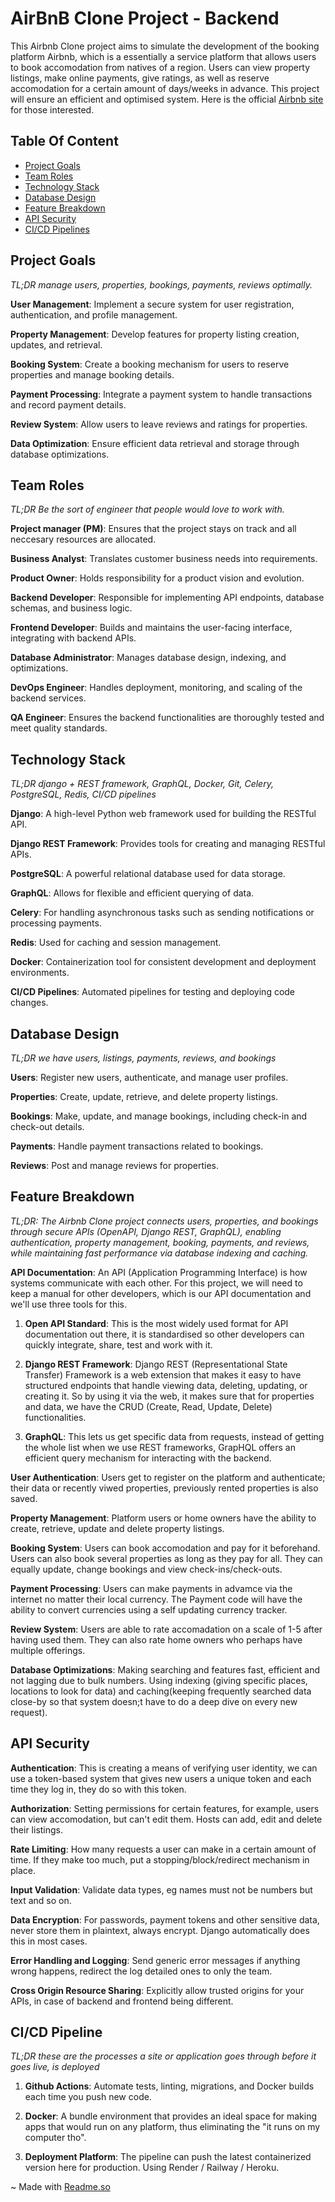 # AirBnB Clone Project - Backend

This Airbnb Clone project aims to simulate the development of the booking platform Airbnb, which is a essentially a service platform that allows users to book accomodation from natives of a region. Users can view property listings, make online payments, give ratings, as well as reserve accomodation for a certain amount of days/weeks in advance. This project will ensure an efficient and optimised system. Here is the official [Airbnb site](https://www.airbnb.com/) for those interested.

## Table Of Content
- [Project Goals](#project-goals)
- [Team Roles](#team-roles)
- [Technology Stack](#technology-stack)
- [Database Design](#database-design)
- [Feature Breakdown](#feature-breakdown)
- [API Security](#api-security)
- [CI/CD Pipelines](#cicd-pipeline)

## Project Goals

*TL;DR manage users, properties, bookings, payments, reviews optimally.*

**User Management**: Implement a secure system for user registration, authentication, and profile management.

**Property Management**: Develop features for property listing creation, updates, and retrieval.

**Booking System**: Create a booking mechanism for users to reserve properties and manage booking details.

**Payment Processing**: Integrate a payment system to handle transactions and record payment details.

**Review System**: Allow users to leave reviews and ratings for properties.

**Data Optimization**: Ensure efficient data retrieval and storage through database optimizations.

## Team Roles

*TL;DR Be the sort of engineer that people would love to work with.*

**Project manager (PM)**: Ensures that the project stays on track and all neccesary resources are allocated.

**Business Analyst**: Translates customer business needs into requirements.

**Product Owner**: Holds responsibility for a product vision and evolution.

**Backend Developer**: Responsible for implementing API endpoints, database schemas, and business logic.

**Frontend Developer**: Builds and maintains the user-facing interface, integrating with backend APIs.

**Database Administrator**: Manages database design, indexing, and optimizations.

**DevOps Engineer**: Handles deployment, monitoring, and scaling of the backend services.

**QA Engineer**: Ensures the backend functionalities are thoroughly tested and meet quality standards.

## Technology Stack

*TL;DR django + REST framework, GraphQL, Docker, Git, Celery, PostgreSQL, Redis, CI/CD pipelines*

**Django**: A high-level Python web framework used for building the RESTful API.

**Django REST Framework**: Provides tools for creating and managing RESTful APIs.

**PostgreSQL**: A powerful relational database used for data storage.

**GraphQL**: Allows for flexible and efficient querying of data.

**Celery**: For handling asynchronous tasks such as sending notifications or processing payments.

**Redis**: Used for caching and session management.

**Docker**: Containerization tool for consistent development and deployment environments.

**CI/CD Pipelines**: Automated pipelines for testing and deploying code changes.

## Database Design

*TL;DR we have users, listings, payments, reviews, and bookings*

**Users**: Register new users, authenticate, and manage user profiles.

**Properties**: Create, update, retrieve, and delete property listings.

**Bookings**: Make, update, and manage bookings, including check-in and check-out details.

**Payments**: Handle payment transactions related to bookings.

**Reviews**: Post and manage reviews for properties.

## Feature Breakdown

*TL;DR: The Airbnb Clone project connects users, properties, and bookings through secure APIs (OpenAPI, Django REST, GraphQL), enabling authentication, property management, booking, payments, and reviews, while maintaining fast performance via database indexing and caching.*

**API Documentation**: An API (Application Programming Interface) is how systems communicate with each other. For this project, we will need to keep a manual for other developers, which is our API documentation and we'll use three tools for this.

1. **Open API Standard**: This is the most widely used format for API documentation out there, it is standardised so other developers can quickly integrate, share, test and work with it.

2. **Django REST Framework**: Django REST (Representational State Transfer) Framework is a web extension that makes it easy to have structured endpoints that handle viewing data, deleting, updating, or creating it. So by using it via the web, it makes sure that for properties and data, we have the CRUD (Create, Read, Update, Delete) functionalities.

3. **GraphQL**: This lets us get specific data from requests, instead of getting the whole list when we use REST frameworks, GrapHQL offers an efficient query mechanism for interacting with the backend.

**User Authentication**: Users get to register on the platform and authenticate; their data or recently viwed properties, previously rented properties is also saved.

**Property Management**: Platform users or home owners have the ability to create, retrieve, update and delete property listings.

**Booking System**: Users can book accomodation and pay for it beforehand. Users can also book several properties as long as they pay for all. They can equally update, change bookings and view check-ins/check-outs.

**Payment Processing**: Users can make payments in advamce via the internet no matter their local currency. The Payment code will have the ability to convert currencies using a self updating currency tracker.

**Review System**: Users are able to rate accomadation on a scale of 1-5 after having used them. They can also rate home owners who perhaps have multiple offerings.

**Database Optimizations**: Making searching and features fast, efficient and not lagging due to bulk numbers. Using indexing (giving specific places, locations to look for data) and caching(keeping frequently searched data close-by so that system doesn;t have to do a deep dive on every new request).

## API Security

**Authentication**: This is creating a means of verifying user identity, we can use a token-based system that gives new users a unique token and each time they log in, they do so with this token.

**Authorization**: Setting permissions for certain features, for example, users can view accomodation, but can't edit them. Hosts can add, edit and delete their listings.

**Rate Limiting**: How many requests a user can make in a certain amount of time. If they make too much, put a stopping/block/redirect mechanism in place.

**Input Validation**: Validate data types, eg names must not be numbers but text and so on.

**Data Encryption**: For passwords, payment tokens and other sensitive data, never store them in plaintext, always encrypt. Django automatically does this in most cases.

**Error Handling and Logging**: Send generic error messages if anything wrong happens, redirect the log detailed ones to only the team.

**Cross Origin Resource Sharing**: Explicitly allow trusted origins for your APIs, in case of backend and frontend being different.

## CI/CD Pipeline

*TL;DR these are the processes a site or application goes through before it goes live, is deployed*

1. **Github Actions**: Automate tests, linting, migrations, and Docker builds each time you push new code.

2. **Docker**: A bundle environment that provides an ideal space for making apps that would run on any platform, thus eliminating the "it runs on my computer tho".

3. **Deployment Platform**: The pipeline can push the latest containerized version here for production. Using Render / Railway / Heroku.

~ Made with [Readme.so](https://readme.so/fr/editor)